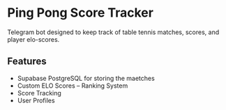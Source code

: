 # Ping Pong Score Tracker

Telegram bot designed to keep track of table tennis matches, scores, and player elo-scores. 

## Features

- Supabase PostgreSQL for storing the maetches
- Custom ELO Scores
– Ranking System
- Score Tracking
- User Profiles
